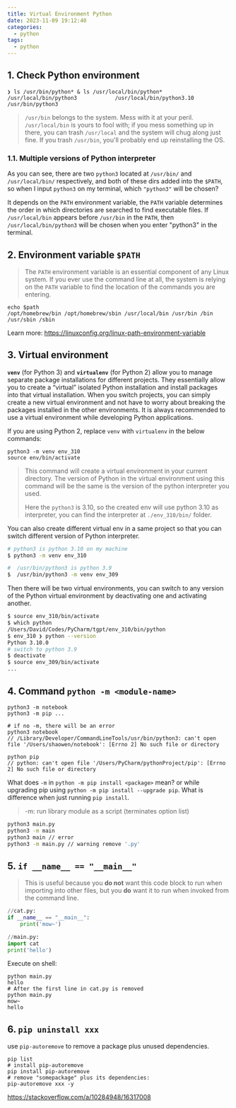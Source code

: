 ```yaml
---
title: Virtual Environment Python
date: 2023-11-09 19:12:40
categories:
  - python
tags:
  - python
---
```


## 1. Check Python environment

```shell
❯ ls /usr/bin/python* & ls /usr/local/bin/python*
/usr/local/bin/python3            /usr/local/bin/python3.10
/usr/bin/python3
```

> `/usr/bin` belongs to the system. Mess with it at your peril.
> `/usr/local/bin` is yours to fool with; if you mess something up in there, you can trash `/usr/local` and the system will chug along just fine. If you trash `/usr/bin`, you'll probably end up reinstalling the OS.

### 1.1. Multiple versions of Python interpreter

As you can see, there are two `python3` located at `/usr/bin/` and `/usr/local/bin/` respectively, and both of these dirs added into the `$PATH`, so when I input `python3` on my terminal, which `"python3"` will be chosen?

It depends on the `PATH` environment variable, the `PATH` variable determines the order in which directories are searched to find executable files. If `/usr/local/bin` appears before `/usr/bin` in the `PATH`, then `/usr/local/bin/python3` will be chosen when you enter "python3" in the terminal.

## 2. Environment variable `$PATH`

> The `PATH` environment variable is an essential component of any Linux system. If you ever use the command line at all, the system is relying on the `PATH` variable to find the location of the commands you are entering.

```shell
echo $path
/opt/homebrew/bin /opt/homebrew/sbin /usr/local/bin /usr/bin /bin /usr/sbin /sbin
```

Learn more: https://linuxconfig.org/linux-path-environment-variable

## 3. Virtual environment

**`venv`** (for Python 3) and **`virtualenv`** (for Python 2) allow you to manage separate package installations for different projects. They essentially allow you to create a “virtual” isolated Python installation and install packages into that virtual installation. When you switch projects, you can simply create a new virtual environment and not have to worry about breaking the packages installed in the other environments. It is always recommended to use a virtual environment while developing Python applications.

If you are using Python 2, replace `venv` with `virtualenv` in the below commands:

```shell
python3 -m venv env_310
source env/bin/activate
```
> This command will create a virtual environment in your current directory. The version of Python in the virtual environment using this command will be the same is the version of the python interpreter you used.
>
> Here the `python3` is 3.10, so the created env will use python 3.10 as interpreter, you can find the interpreter at `./env_310/bin/` folder. 

You can also create different virtual env in a same project so that you can switch different version of Python interpreter. 

```bash
# python3 is python 3.10 on my machine
$ python3 -m venv env_310

#  /usr/bin/python3 is python 3.9
$  /usr/bin/python3 -m venv env_309
```

Then there will be two virtual environments, you can switch to any version of the Python virtual environment by deactivating one and activating another.

```bash
$ source env_310/bin/activate
$ which python 
/Users/David/Codes/PyCharm/tgpt/env_310/bin/python
$ env_310 ❯ python --version      
Python 3.10.0
# switch to python 3.9
$ deactivate
$ source env_309/bin/activate
...
```

## 4. **Command `python -m <module-name>`**

```shell
python3 -m notebook
python3 -m pip ...

# if no -m, there will be an error
python3 notebook
// /Library/Developer/CommandLineTools/usr/bin/python3: can't open file '/Users/shaowen/notebook': [Errno 2] No such file or directory

python pip 
// python: can't open file '/Users/PyCharm/pythonProject/pip': [Errno 2] No such file or directory
```

What does `-m` in `python -m pip install <package>` mean? or while upgrading pip using `python -m pip install --upgrade pip`. What is difference when just running `pip install`.

> -m: run library module as a script (terminates option list)

```bash
python3 main.py
python3 -m main
python3 main // error
python3 -m main.py // warning remove '.py'
```

## 5. **`if __name__ == "__main__"`**

> This is useful because you **do not** want this code block to run when importing into other files, but you **do** want it to run when invoked from the command line.

```python
//cat.py:
if __name__ == "__main__":
    print('mow~')

//main.py:
import cat
print('hello')
```

Execute on shell:
```shell
python main.py
hello
# After the first line in cat.py is removed
python main.py
mow~
hello
```

## 6. `pip uninstall xxx` 

use `pip-autoremove` to remove a package plus unused dependencies.
```shell
pip list
# install pip-autoremove
pip install pip-autoremove
# remove "somepackage" plus its dependencies:
pip-autoremove xxx -y
```

https://stackoverflow.com/a/10284948/16317008

